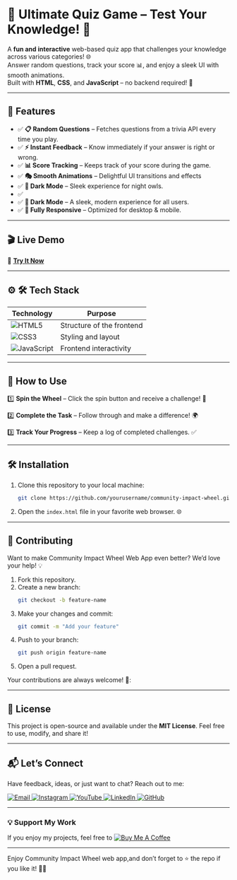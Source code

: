 # 🧠 Ultimate Quiz Game – Test Your Knowledge! 🎉   

A **fun and interactive** web-based quiz app that challenges your knowledge across various categories! 🌐  
Answer random questions, track your score 📊, and enjoy a sleek UI with smooth animations.  
Built with **HTML**, **CSS**, and **JavaScript** – no backend required! 🚀  


---

## 🌟 Features  
- ✅ **📋 Random Questions** – Fetches questions from a trivia API every time you play.  
- ✅ **⚡ Instant Feedback** – Know immediately if your answer is right or wrong.  
- ✅ **📊 Score Tracking** – Keeps track of your score during the game. 
- ✅ **🎭 Smooth Animations** – Delightful UI transitions and effects
- ✅ **🌙 Dark Mode** – Sleek experience for night owls.  
- ✅
- ✅ **🌙 Dark Mode** – A sleek, modern experience for all users.
- ✅ **📱 Fully Responsive** – Optimized for desktop & mobile. 
  
  
---      
## 🎬 Live Demo 

🔗 **[Try It Now]()**  


---

## ⚙ 🛠 Tech Stack
| **Technology**  | **Purpose** |
|-----------------|-------------|
| ![HTML5](https://img.shields.io/badge/HTML5-E34F26?style=for-the-badge&logo=html5&logoColor=white) | Structure of the frontend |
| ![CSS3](https://img.shields.io/badge/CSS3-1572B6?style=for-the-badge&logo=css3&logoColor=white) | Styling and layout |
| ![JavaScript](https://img.shields.io/badge/JavaScript-F7DF1E?style=for-the-badge&logo=javascript&logoColor=black) | Frontend interactivity |


---

## 🚀 How to Use 
1️⃣  **Spin the Wheel** – Click the spin button and receive a challenge! 🎡

2️⃣  **Complete the Task** – Follow through and make a difference! 🌍 

3️⃣  **Track Your Progress** – Keep a log of completed challenges. ✅  



---

## 🛠️ Installation  

1. Clone this repository to your local machine:  
   ```bash  
   git clone https://github.com/yourusername/community-impact-wheel.git
   ```  

2. Open the `index.html` file in your favorite web browser. 🌐  
 

---

## 🤝 Contributing  

Want to make Community Impact Wheel Web App even better? We’d love your help! 💡  
1. Fork this repository.  
2. Create a new branch:  
   ```bash  
   git checkout -b feature-name  
   ```  
3. Make your changes and commit:  
   ```bash  
   git commit -m "Add your feature"  
   ```  
4. Push to your branch:  
   ```bash  
   git push origin feature-name  
   ```  
5. Open a pull request.  

Your contributions are always welcome! 🌟:


---

## 📜 License  

This project is open-source and available under the **MIT License**. Feel free to use, modify, and share it!  

---

## 📬 Let’s Connect  

Have feedback, ideas, or just want to chat? Reach out to me:  
<div>
  <a href="mailto:onlykelvin06@gmail.com">
    <img src="https://img.shields.io/badge/Email-4285F4?style=for-the-badge&logo=gmail&logoColor=white" alt="Email" />
  </a>
  <a href="https://www.instagram.com/_.yo.kelvin/">
    <img src="https://img.shields.io/badge/Instagram-E4405F?style=for-the-badge&logo=instagram&logoColor=white" alt="Instagram" />
  </a>
  <a href="https://www.youtube.com/@TechTutor_Tv?sub_confirmation=1">
    <img src="https://img.shields.io/badge/YouTube-FF0000?style=for-the-badge&logo=youtube&logoColor=white" alt="YouTube" />
  </a>
  <a href = "https://www.linkedin.com/in/kelvin-agyare-yeboah-6728a7301?utm_source=share&utm_campaign=share_via&utm_content=profile&utm_medium=android_app">
    <img src="https://img.shields.io/badge/LinkedIn-0077B5?style=for-the-badge&logo=linkedin&logoColor=white" alt="LinkedIn" />
  </a>
  <a href="https://github.com/KelvCodes">
    <img src="https://img.shields.io/badge/GitHub-181717?style=for-the-badge&logo=github&logoColor=white" alt="GitHub" />
  </a>
</div>     
 
---
### 💡 Support My Work  
If you enjoy my projects, feel free to [![Buy Me A Coffee](https://img.shields.io/badge/Buy%20Me%20A%20Coffee-%F0%9F%8C%8D-yellow?style=for-the-badge&logo=buy-me-a-coffee&logoColor=black)](https://www.buymeacoffee.com/kelvcodes) 

---
Enjoy Community Impact Wheel web app,and don’t forget to ⭐ the repo if you like it! 🥳✨  







